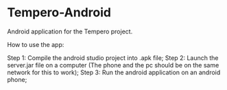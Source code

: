# Tempero-Android
Android application for the Tempero project.

How to use the app:

Step 1: Compile the android studio project into .apk file;
Step 2: Launch the server.jar file on a computer (The phone and the pc should be on the same network for this to work);
Step 3: Run the android application on an android phone;
